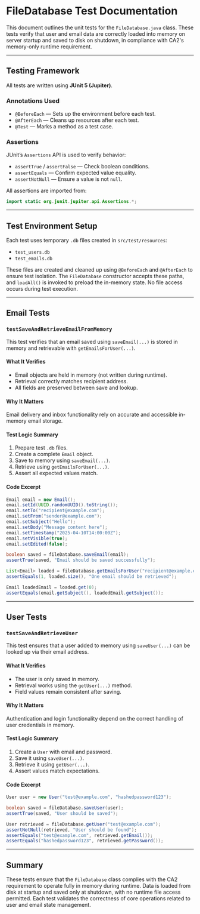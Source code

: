 # FileDatabase Test Documentation

This document outlines the unit tests for the `FileDatabase.java` class. These tests verify that user and email data are correctly loaded into memory on server startup and saved to disk on shutdown, in compliance with CA2's memory-only runtime requirement.

---

## Testing Framework

All tests are written using **JUnit 5 (Jupiter)**.

### Annotations Used

- `@BeforeEach` — Sets up the environment before each test.
- `@AfterEach` — Cleans up resources after each test.
- `@Test` — Marks a method as a test case.

### Assertions

JUnit’s `Assertions` API is used to verify behavior:

- `assertTrue` / `assertFalse` — Check boolean conditions.
- `assertEquals` — Confirm expected value equality.
- `assertNotNull` — Ensure a value is not `null`.

All assertions are imported from:

```java
import static org.junit.jupiter.api.Assertions.*;
```

---

## Test Environment Setup

Each test uses temporary `.db` files created in `src/test/resources`:

- `test_users.db`
- `test_emails.db`

These files are created and cleaned up using `@BeforeEach` and `@AfterEach` to ensure test isolation. The `FileDatabase` constructor accepts these paths, and `loadAll()` is invoked to preload the in-memory state. No file access occurs during test execution.

---

## Email Tests

### `testSaveAndRetrieveEmailFromMemory`

This test verifies that an email saved using `saveEmail(...)` is stored in memory and retrievable with `getEmailsForUser(...)`.

#### What It Verifies

- Email objects are held in memory (not written during runtime).
- Retrieval correctly matches recipient address.
- All fields are preserved between save and lookup.

#### Why It Matters

Email delivery and inbox functionality rely on accurate and accessible in-memory email storage.

#### Test Logic Summary

1. Prepare test `.db` files.
2. Create a complete `Email` object.
3. Save to memory using `saveEmail(...)`.
4. Retrieve using `getEmailsForUser(...)`.
5. Assert all expected values match.

#### Code Excerpt

```java
Email email = new Email();
email.setId(UUID.randomUUID().toString());
email.setTo("recipient@example.com");
email.setFrom("sender@example.com");
email.setSubject("Hello");
email.setBody("Message content here");
email.setTimestamp("2025-04-10T14:00:00Z");
email.setVisible(true);
email.setEdited(false);

boolean saved = fileDatabase.saveEmail(email);
assertTrue(saved, "Email should be saved successfully");

List<Email> loaded = fileDatabase.getEmailsForUser("recipient@example.com", "received");
assertEquals(1, loaded.size(), "One email should be retrieved");

Email loadedEmail = loaded.get(0);
assertEquals(email.getSubject(), loadedEmail.getSubject());
```

---

## User Tests

### `testSaveAndRetrieveUser`

This test ensures that a user added to memory using `saveUser(...)` can be looked up via their email address.

#### What It Verifies

- The user is only saved in memory.
- Retrieval works using the `getUser(...)` method.
- Field values remain consistent after saving.

#### Why It Matters

Authentication and login functionality depend on the correct handling of user credentials in memory.

#### Test Logic Summary

1. Create a `User` with email and password.
2. Save it using `saveUser(...)`.
3. Retrieve it using `getUser(...)`.
4. Assert values match expectations.

#### Code Excerpt

```java
User user = new User("test@example.com", "hashedpassword123");

boolean saved = fileDatabase.saveUser(user);
assertTrue(saved, "User should be saved");

User retrieved = fileDatabase.getUser("test@example.com");
assertNotNull(retrieved, "User should be found");
assertEquals("test@example.com", retrieved.getEmail());
assertEquals("hashedpassword123", retrieved.getPassword());
```

---

## Summary

These tests ensure that the `FileDatabase` class complies with the CA2 requirement to operate fully in memory during runtime. Data is loaded from disk at startup and saved only at shutdown, with no runtime file access permitted. Each test validates the correctness of core operations related to user and email state management.


